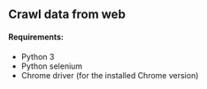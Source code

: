 ## Crawl data from web 

#### Requirements:
* Python 3
* Python selenium 
* Chrome driver (for the installed Chrome version)